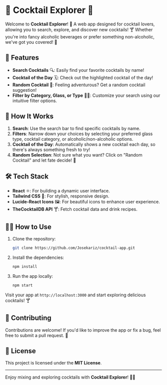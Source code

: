 # 🍹 Cocktail Explorer 🥂

Welcome to **Cocktail Explorer**! 🌟 A web app designed for cocktail lovers, allowing you to search, explore, and discover new cocktails! 🍸 Whether you're into fancy alcoholic beverages or prefer something non-alcoholic, we've got you covered! 🧃

## 🎯 Features

- **Search Cocktails** 🔍: Easily find your favorite cocktails by name!
- **Cocktail of the Day** 🗓️: Check out the highlighted cocktail of the day!
- **Random Cocktail** 🎲: Feeling adventurous? Get a random cocktail suggestion!
- **Filter by Category, Glass, or Type** 🍷🥤: Customize your search using our intuitive filter options.
  
## 🚀 How It Works

1. **Search**: Use the search bar to find specific cocktails by name.
2. **Filters**: Narrow down your choices by selecting your preferred glass type, cocktail category, or alcoholic/non-alcoholic options.
3. **Cocktail of the Day**: Automatically shows a new cocktail each day, so there's always something fresh to try!
4. **Random Selection**: Not sure what you want? Click on "Random Cocktail" and let fate decide! 🎲

## 🛠️ Tech Stack

- **React** ⚛️: For building a dynamic user interface.
- **Tailwind CSS** 🎨: For stylish, responsive design.
- **Lucide-React Icons** 🖼️: For beautiful icons to enhance user experience.
- **TheCocktailDB API** 🍸: Fetch cocktail data and drink recipes.

## 🧑‍🍳 How to Use

1. Clone the repository:
    ```bash
    git clone https://github.com/Josekariz/cocktail-app.git
    ```
2. Install the dependencies:
    ```bash
    npm install
    ```
3. Run the app locally:
    ```bash
    npm start
    ```

Visit your app at `http://localhost:3000` and start exploring delicious cocktails! 🍸

## 🤝 Contributing

Contributions are welcome! If you'd like to improve the app or fix a bug, feel free to submit a pull request. 🍻

## 📜 License

This project is licensed under the **MIT License**.

---

Enjoy mixing and exploring cocktails with **Cocktail Explorer**! 🎉🍻

